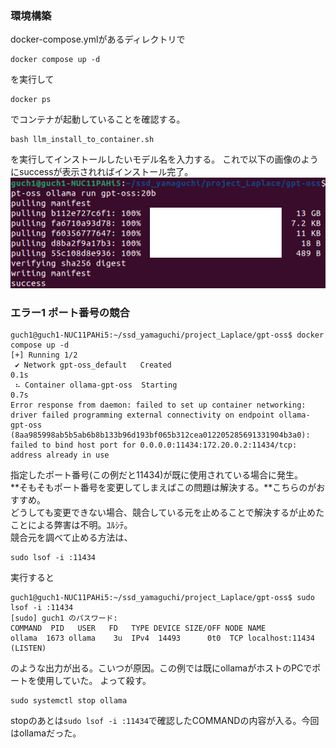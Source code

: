 ### 環境構築
docker-compose.ymlがあるディレクトリで
```
docker compose up -d
```
を実行して
```
docker ps
```
でコンテナが起動していることを確認する。
```
bash llm_install_to_container.sh
```
を実行してインストールしたいモデル名を入力する。
これで以下の画像のようにsuccessが表示されればインストール完了。 \
![モデルインストール完了画面](image/model_install_complete.png)

### エラー1 ポート番号の競合
```
guch1@guch1-NUC11PAHi5:~/ssd_yamaguchi/project_Laplace/gpt-oss$ docker compose up -d
[+] Running 1/2
 ✔ Network gpt-oss_default   Created                                               0.1s 
 ⠦ Container ollama-gpt-oss  Starting                                              0.7s 
Error response from daemon: failed to set up container networking: driver failed programming external connectivity on endpoint ollama-gpt-oss (8aa985998ab5b5ab6b8b133b96d193bf065b312cea012205285691331904b3a0): failed to bind host port for 0.0.0.0:11434:172.20.0.2:11434/tcp: address already in use
```
指定したポート番号(この例だと11434)が既に使用されている場合に発生。　\
**そもそもポート番号を変更してしまえばこの問題は解決する。**こちらのがおすすめ。 \
どうしても変更できない場合、競合している元を止めることで解決するが止めたことによる弊害は不明。ﾕﾙｼﾃ。　\
競合元を調べて止める方法は、
```
sudo lsof -i :11434
```
実行すると
```
guch1@guch1-NUC11PAHi5:~/ssd_yamaguchi/project_Laplace/gpt-oss$ sudo lsof -i :11434
[sudo] guch1 のパスワード: 
COMMAND  PID   USER   FD   TYPE DEVICE SIZE/OFF NODE NAME
ollama  1673 ollama    3u  IPv4  14493      0t0  TCP localhost:11434 (LISTEN)
```
のような出力が出る。こいつが原因。この例では既にollamaがホストのPCでポートを使用していた。
よって殺す。
```
sudo systemctl stop ollama
```
stopのあとは```sudo lsof -i :11434```で確認したCOMMANDの内容が入る。今回はollamaだった。